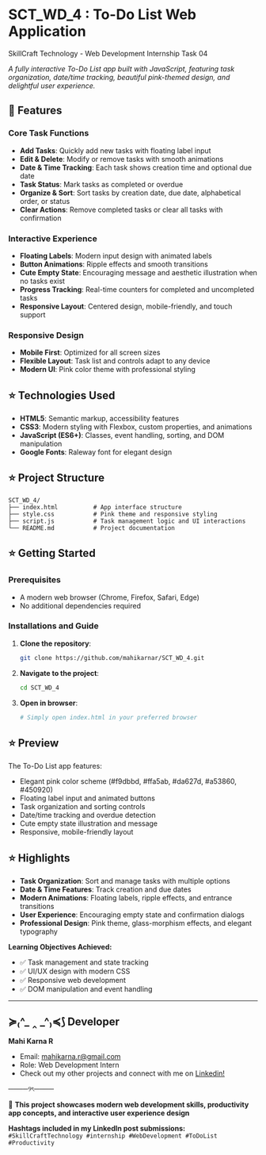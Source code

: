 # SCT_WD_4 : To-Do List Web Application
SkillCraft Technology - Web Development Internship Task 04

*A fully interactive To-Do List app built with JavaScript, featuring task organization, date/time tracking, beautiful pink-themed design, and delightful user experience.*

## 🩷 Features

### Core Task Functions
- **Add Tasks**: Quickly add new tasks with floating label input
- **Edit & Delete**: Modify or remove tasks with smooth animations
- **Date & Time Tracking**: Each task shows creation time and optional due date
- **Task Status**: Mark tasks as completed or overdue
- **Organize & Sort**: Sort tasks by creation date, due date, alphabetical order, or status
- **Clear Actions**: Remove completed tasks or clear all tasks with confirmation

### Interactive Experience
- **Floating Labels**: Modern input design with animated labels
- **Button Animations**: Ripple effects and smooth transitions
- **Cute Empty State**: Encouraging message and aesthetic illustration when no tasks exist
- **Progress Tracking**: Real-time counters for completed and uncompleted tasks
- **Responsive Layout**: Centered design, mobile-friendly, and touch support

### Responsive Design
- **Mobile First**: Optimized for all screen sizes
- **Flexible Layout**: Task list and controls adapt to any device
- **Modern UI**: Pink color theme with professional styling

## ⭐ Technologies Used

- **HTML5**: Semantic markup, accessibility features
- **CSS3**: Modern styling with Flexbox, custom properties, and animations
- **JavaScript (ES6+)**: Classes, event handling, sorting, and DOM manipulation
- **Google Fonts**: Raleway font for elegant design

## ⭐ Project Structure

```
SCT_WD_4/
├── index.html          # App interface structure
├── style.css           # Pink theme and responsive styling
├── script.js           # Task management logic and UI interactions
└── README.md           # Project documentation
```

## ⭐ Getting Started

### Prerequisites
- A modern web browser (Chrome, Firefox, Safari, Edge)
- No additional dependencies required

### Installations and Guide

1. **Clone the repository**:
   ```bash
   git clone https://github.com/mahikarnar/SCT_WD_4.git
   ```

2. **Navigate to the project**:
   ```bash
   cd SCT_WD_4
   ```

3. **Open in browser**:
   ```bash
   # Simply open index.html in your preferred browser
   ```

## ⭐ Preview

The To-Do List app features:
- Elegant pink color scheme (#f9dbbd, #ffa5ab, #da627d, #a53860, #450920)
- Floating label input and animated buttons
- Task organization and sorting controls
- Date/time tracking and overdue detection
- Cute empty state illustration and message
- Responsive, mobile-friendly layout

## ⭐ Highlights

- **Task Organization**: Sort and manage tasks with multiple options
- **Date & Time Features**: Track creation and due dates
- **Modern Animations**: Floating labels, ripple effects, and entrance transitions
- **User Experience**: Encouraging empty state and confirmation dialogs
- **Professional Design**: Pink theme, glass-morphism effects, and elegant typography

**Learning Objectives Achieved:**
- ✅ Task management and state tracking
- ✅ UI/UX design with modern CSS
- ✅ Responsive web development
- ✅ DOM manipulation and event handling

--- 

## ≽₍^_ ‸ _^₎≼⟆ Developer

**Mahi Karna R**
- Email: mahikarna.r@gmail.com
- Role: Web Development Intern
- Check out my other projects and connect with me on [Linkedin!](https://www.linkedin.com/in/mahi-karna-r-801b21298?utm_source=share&utm_campaign=share_via&utm_content=profile&utm_medium=android_app)

────୨ৎ────

🩷 **This project showcases modern web development skills, productivity app concepts, and interactive user experience design**

**Hashtags included in my LinkedIn post submissions:**  
`#SkillCraftTechnology #internship #WebDevelopment #ToDoList #Productivity`
